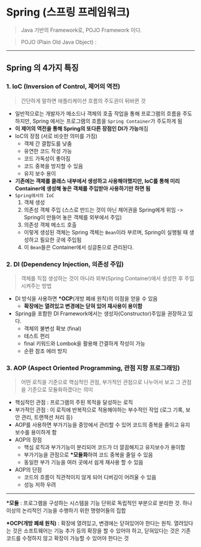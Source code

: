 # Spring (스프링 프레임워크)

> Java 기반의 Framework로, POJO Framework 이다.

> POJO (Plain Old Java Object) :

---

## Spring 의 4가지 특징

### 1. IoC (Inversion of Control, 제어의 역전)

> 간단하게 말하면 애플리케이션 흐름의 주도권이 뒤바뀐 것

- 일반적으로는 개발자가 메소드나 객체의 호출 작업을 통해 프로그램의 흐름을 주도하지만, Spring 에서는 프로그램의 흐름을 `Spring Container`가 주도하게 됨
- **이 제어의 역전을 통해 Spring의 또다른 장점인 DI가 가능**해짐
- IoC의 장점 (서로 비슷한 의미를 가짐)
  - 객체 간 결합도를 낮춤
  - 유연한 코드 작성 가능
  - 코드 가독성이 좋아짐
  - 코드 중복을 방지할 수 있음
  - 유지 보수 용이
- **기존에는 객체를 클래스 내부에서 생성하고 사용해야했지만, IoC를 통해 미리 Container에 생성해 놓은 객체를 주입받아 사용하기만 하면 됨**
- `Spring에서의 IoC`
  1. 객체 생성
  2. 의존성 객체 주입 (스스로 만드는 것이 아닌 제어권을 Spring에게 위임 -> Spring이 만들어 놓은 객체를 외부에서 주입)
  3. 의존성 객체 메소드 호출
  - 이렇게 생성된 객체는 Spring 객체는 `Bean`이라 부르며, Spring이 실행될 때 생성하고 필요한 곳에 주입됨
  4. 이 `Bean`들은 Container에서 싱글톤으로 관리된다.

### 2. DI (Dependency Injection, 의존성 주입)

> 객체를 직접 생성하는 것이 아니라 외부(Spring Container)에서 생성한 후 주입시켜주는 방법

- DI 방식을 사용하면 **\*OCP**(개방 폐쇄 원칙)의 이점을 얻을 수 있음
  - **확장에는 열려있고 변경에는 닫혀 있어 재사용이 용이함**
- Spring을 포함한 DI Framework에서는 생성자(Constructor)주입을 권장하고 있다.
  - 객체의 불변성 확보 (final)
  - 테스트 편리
  - final 키워드와 Lombok을 활용해 간결하게 작성이 가능
  - 순환 참조 에러 방지

### 3. AOP (Aspect Oriented Programming, 관점 지향 프로그래밍)

> 어떤 로직을 기준으로 핵심적인 관점, 부가적인 관점으로 나누어서 보고 그 관점을 기준으로 모듈화하겠다는 의미

- 핵심적인 관점 : 프로그램의 주된 목적을 달성하는 로직
- 부가적인 관점 : 이 로직에 반복적으로 적용해야하는 부수적인 작업 (로그 기록, 보안 관리, 트랜잭션 처리 등)
- AOP를 사용하면 부가기능을 중앙에서 관리할 수 있어 코드의 중복을 줄이고 유지보수를 용이하게 함
- AOP의 장점
  - 핵심 로직과 부가기능이 분리되어 코드가 더 깔끔해지고 유지보수가 용이함
  - 부가기능을 관점으로 **\*모듈화**하여 코드 중복을 줄일 수 있음
  - 동일한 부가 기능을 여러 곳에서 쉽게 재사용 할 수 있음
- AOP의 단점
  - 코드의 흐름이 직관적이지 않게 되어 디버깅이 어려울 수 있음
  - 성능 저하 우려

---

**\*모듈** : 프로그램을 구성하는 시스템을 기능 단위로 독립적인 부분으로 분리한 것. 하나 이상의 논리적인 기능을 수행하기 위한 명령어들의 집합

**\*OCP(개방 폐쇄 원칙)** : 확장에 열려있고, 변경에는 닫혀있어야 한다는 원칙. 열려있다는 것은 소프트웨어는 기능 추가 등의 확장을 할 수 있어야 하고, 닫혀있다는 것은 기존 코드를 수정하지 않고 확장이 가능할 수 있어야 한다는 것
